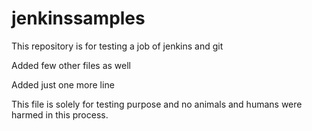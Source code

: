 # jenkinssamples
This repository is for testing a job of jenkins and git

Added few other files as well

Added just one more line

This file is solely for testing purpose and no animals and humans were harmed in this process.
